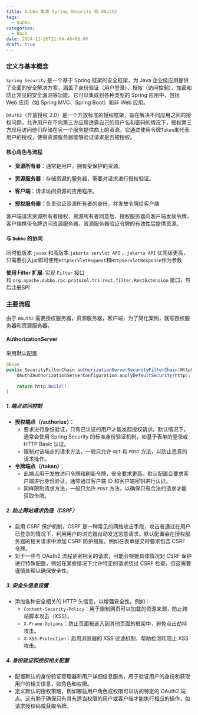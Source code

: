 ```yaml
---
title: Dubbo 集成 Spring Security 和 OAuth2
tags:
  - Dubbo、
categories:
  - Back
date: 2024-12-26T21:04:46+08:00
draft: true
---
```

### 定义与基本概念

`Spring Security` 是一个基于 Spring 框架的安全框架，为 Java 企业级应用提供了全面的安全解决方案，涵盖了身份验证（用户登录）、授权（访问控制）、加密和防止常见的安全漏洞等功能。它可以集成到各种类型的 Spring 应用中，包括 Web 应用（如 Spring MVC、Spring Boot）和非 Web 应用。

`OAuth2`（开放授权 2.0）是一个开放标准的授权框架，旨在解决不同应用之间的授权问题，允许用户在不向第三方应用透露自己的用户名和密码的情况下，授权第三方应用访问他们存储在另一个服务提供商上的资源。它通过使用令牌`Token`来代表用户的授权，使得资源服务器能够验证请求是否被授权。

#### 核心角色与流程

 - **资源所有者**：通常是用户，拥有受保护的资源。

- **资源服务器**：存储资源的服务器，需要对请求进行授权验证。

- **客户端**：请求访问资源的应用程序。

- **授权服务器**：负责验证资源所有者的身份，并发放令牌给客户端

客户端请求资源所有者授权，资源所有者同意后，授权服务器向客户端发放令牌，客户端携带令牌访问资源服务器，资源服务器验证令牌的有效性后提供资源。

#### 与 `Dubbo` 的协同

同时低版本 `javax` 和高版本 `jakarta servlet API` ，`jakarta API` 优先级更高，只需要引入jar即可使用`HttpServletRequest`和`HttpServletResponse`作为参数

**使用 Filter 扩展**: 实现 `Filter` 接口和 `org.apache.dubbo.rpc.protocol.tri.rest.filter.RestExtension` 接口，然后注册SPI

### 主要流程

由于 `OAuth2` 需要授权服务器，资源服务器，客户端，为了简化案例，就写授权服务器和资源服务器。

#### AuthorizationServer

采用默认配置

```java
@Bean  
public SecurityFilterChain authorizationServerSecurityFilterChain(HttpSecurity http) throws Exception {  
    OAuth2AuthorizationServerConfiguration.applyDefaultSecurity(http);  
  
    return http.build();  
}
```

##### 1. 端点访问控制

- **授权端点（/authorize）**：
    - 要求进行身份验证，只有已认证的用户才能发起授权请求。默认情况下，通常会使用 Spring Security 的标准身份验证机制，如基于表单的登录或 HTTP Basic 认证。
    - 限制对该端点的请求方法，一般只允许 `GET` 和 `POST` 方法，以防止恶意的请求操作。
- **令牌端点（/token）**：
    - 此端点用于发放访问令牌和刷新令牌，安全要求更高。默认配置会要求客户端进行身份验证，通常通过客户端 ID 和客户端密钥进行认证。
    - 同样限制请求方法，一般只允许 `POST` 方法，以确保只有合法的请求才能获取令牌。

##### 2. 防止跨站请求伪造（CSRF）

- 启用 CSRF 保护机制，CSRF 是一种常见的网络攻击手段，攻击者通过在用户已登录的情况下，利用用户的浏览器自动发送恶意请求。默认配置会在授权服务器的相关请求中添加 CSRF 防护措施，例如在表单提交时要求包含 CSRF 令牌。
- 对于一些与 OAuth2 流程紧密相关的请求，可能会根据具体情况对 CSRF 保护进行特殊配置，例如在某些情况下允许特定的请求绕过 CSRF 检查，但这需要谨慎处理以确保安全性。

##### 3. 安全头信息设置

- 添加各种安全相关的 HTTP 头信息，以增强安全性。例如：
    - `Content-Security-Policy`：用于限制网页可以加载的资源来源，防止跨站脚本攻击（XSS）。
    - `X-Frame-Options`：防止页面被嵌入到其他页面的框架中，避免点击劫持攻击。
    - `X-XSS-Protection`：启用浏览器的 XSS 过滤机制，帮助检测和阻止 XSS 攻击。

##### 4. 身份验证和授权相关配置

- 配置默认的身份验证管理器和用户详细信息服务，用于验证用户的身份和获取用户的相关信息，如角色和权限。
- 定义默认的授权策略，例如哪些用户角色或权限可以访问特定的 OAuth2 端点。这有助于确保只有具有适当权限的用户或客户端才能执行相应的操作，如请求授权码或获取令牌。